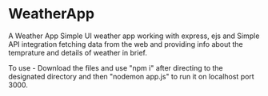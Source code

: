 # WeatherApp
A Weather App
Simple UI weather app working with express, ejs and Simple API integration fetching data from the web and providing info about the temprature and details of weather in brief.

To use - 
Download the files and use "npm i" after directing to the designated directory and then "nodemon app.js" to run it on localhost port 3000.
